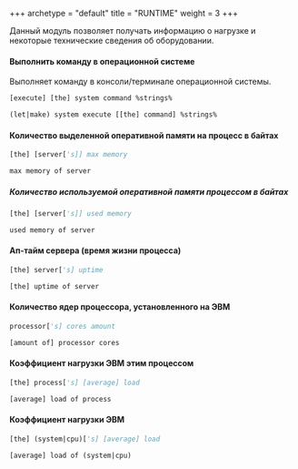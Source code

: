 +++
archetype = "default"
title = "RUNTIME"
weight = 3
+++

Данный модуль позволяет получать информацию о нагрузке и некоторые технические сведения об оборудовании.

#### Выполнить команду в операционной системе
Выполняет команду в консоли/терминале операционной системы.
```vb
[execute] [the] system command %strings%
```
```vb
(let|make) system execute [[the] command] %strings%
```

#### Количество выделенной оперативной памяти на процесс в байтах
```vb
[the] [server['s]] max memory
```
```vb
max memory of server
```

##### Количество используемой оперативной памяти процессом в байтах
```vb
[the] [server['s]] used memory
```
```vb
used memory of server
```

#### Ап-тайм сервера (время жизни процесса)
```vb
[the] server['s] uptime
```
```vb
[the] uptime of server
```

#### Количество ядер процессора, установленного на ЭВМ
```vb
processor['s] cores amount
```
```vb
[amount of] processor cores
```

#### Коэффициент нагрузки ЭВМ этим процессом
```vb
[the] process['s] [average] load
```
```vb
[average] load of process
```

#### Коэффициент нагрузки ЭВМ
```vb
[the] (system|cpu)['s] [average] load
```
```vb
[average] load of (system|cpu)
```

